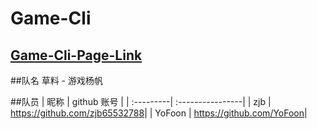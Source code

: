 # Game-Cli

## <a href=http://game-cli.github.io/Game-Cli/>Game-Cli-Page-Link</a>

##队名
草料 - 游戏杨帆

##队员
| 昵称       | github 账号      |
| :---------| :----------------|
| zjb       | <https://github.com/zjb65532788>|
| YoFoon    | <https://github.com/YoFoon>|


